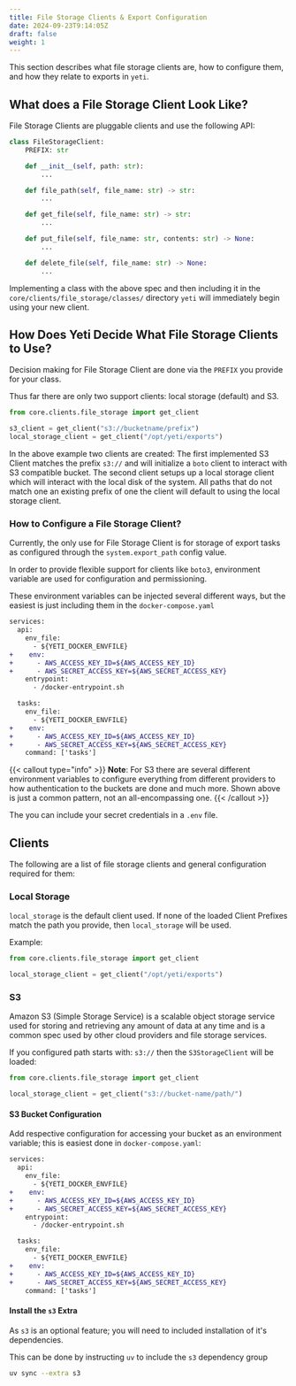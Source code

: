 ```yaml
---
title: File Storage Clients & Export Configuration
date: 2024-09-23T9:14:05Z
draft: false
weight: 1
---
```


This section describes what file storage clients are, how to configure them, and
how they relate to exports in `yeti`.

## What does a File Storage Client Look Like?

File Storage Clients are pluggable clients and use the following API:

```py
class FileStorageClient:
    PREFIX: str

    def __init__(self, path: str):
        ...

    def file_path(self, file_name: str) -> str:
        ...

    def get_file(self, file_name: str) -> str:
        ...

    def put_file(self, file_name: str, contents: str) -> None:
        ...

    def delete_file(self, file_name: str) -> None:
        ...
```

Implementing a class with the above spec and then including it in the
`core/clients/file_storage/classes/` directory `yeti` will immediately begin
using your new client.

## How Does Yeti Decide What File Storage Clients to Use?

Decision making for File Storage Client are done via the `PREFIX` you provide
for your class.

Thus far there are only two support clients: local storage (default) and S3.

```py
from core.clients.file_storage import get_client

s3_client = get_client("s3://bucketname/prefix")
local_storage_client = get_client("/opt/yeti/exports")
```

In the above example two clients are created: The first implemented S3 Client
matches the prefix `s3://` and will initialize a `boto` client to interact with
S3 compatible bucket. The second client setups up a local storage client which
will interact with the local disk of the system. All paths that do not match one
an existing prefix of one the client will default to using the local storage
client.

### How to Configure a File Storage Client?

Currently, the only use for File Storage Client is for storage of export tasks
as configured through the `system.export_path` config value.

In order to provide flexible support for clients like `boto3`, environment
variable are used for configuration and permissioning.

These environment variables can be injected several different ways, but the
easiest is just including them in the `docker-compose.yaml`

```diff
services:
  api:
    env_file:
      - ${YETI_DOCKER_ENVFILE}
+    env:
+      - AWS_ACCESS_KEY_ID=${AWS_ACCESS_KEY_ID}
+      - AWS_SECRET_ACCESS_KEY=${AWS_SECRET_ACCESS_KEY}
    entrypoint:
      - /docker-entrypoint.sh

  tasks:
    env_file:
      - ${YETI_DOCKER_ENVFILE}
+    env:
+      - AWS_ACCESS_KEY_ID=${AWS_ACCESS_KEY_ID}
+      - AWS_SECRET_ACCESS_KEY=${AWS_SECRET_ACCESS_KEY}
    command: ['tasks']
```

{{< callout type="info" >}} **Note**: For S3 there are several different
environment variables to configure everything from different providers to how
authentication to the buckets are done and much more. Shown above is just a
common pattern, not an all-encompassing one. {{< /callout >}}

The you can include your secret credentials in a `.env` file.

## Clients

The following are a list of file storage clients and general configuration
required for them:

### Local Storage

`local_storage` is the default client used. If none of the loaded Client
Prefixes match the path you provide, then `local_storage` will be used.

Example:

```python
from core.clients.file_storage import get_client

local_storage_client = get_client("/opt/yeti/exports")
```

### S3

Amazon S3 (Simple Storage Service) is a scalable object storage service used for
storing and retrieving any amount of data at any time and is a common spec used
by other cloud providers and file storage services.

If you configured path starts with: `s3://` then the `S3StorageClient` will be
loaded:

```python
from core.clients.file_storage import get_client

local_storage_client = get_client("s3://bucket-name/path/")
```

#### S3 Bucket Configuration

Add respective configuration for accessing your bucket as an environment
variable; this is easiest done in `docker-compose.yaml`:

```diff
services:
  api:
    env_file:
      - ${YETI_DOCKER_ENVFILE}
+    env:
+      - AWS_ACCESS_KEY_ID=${AWS_ACCESS_KEY_ID}
+      - AWS_SECRET_ACCESS_KEY=${AWS_SECRET_ACCESS_KEY}
    entrypoint:
      - /docker-entrypoint.sh

  tasks:
    env_file:
      - ${YETI_DOCKER_ENVFILE}
+    env:
+      - AWS_ACCESS_KEY_ID=${AWS_ACCESS_KEY_ID}
+      - AWS_SECRET_ACCESS_KEY=${AWS_SECRET_ACCESS_KEY}
    command: ['tasks']
```

#### Install the `s3` Extra

As `s3` is an optional feature; you will need to included installation of it's
dependencies.

This can be done by instructing `uv` to include the `s3` dependency group

```bash
uv sync --extra s3
```
